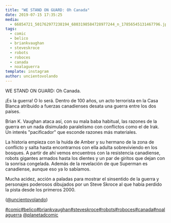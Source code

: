 ```yaml
---
title: "WE STAND ON GUARD: Oh Canada"
date: 2019-07-15 17:35:25
media: 
  - 66854721_501762977238194_6803198584728977244_n_17856545131467796.jpg
tags: 
  - comic
  - belico
  - briankvaughan
  - steveskroce
  - robots
  - roboces
  - canada
  - noalaguerra
template: instagram
author: uncientovolando
---
```


WE STAND ON GUARD: Oh Canada.

¡Es la guerra! O lo será. Dentro de 100 años, un acto terrorista en la Casa Blanca atribuido a fuerzas canadienses desata una guerra entre los dos países.

Brian K. Vaughan ataca así, con su mala baba habitual, las razones de la guerra en un nada disimulado paralelismo con conflictos como el de Irak. Un interés "pacificador" que esconde razones más materiales.

La historia empieza con la huida de Amber y su hermano de la zona de conflicto y salta hasta encontrarnos con ella adulta sobreviviendo en los bosques. A partir de ahí vemos encuentros con la resistencia canadiense, robots gigantes armados hasta los dientes y un par de giritos que dejan con la sonrisa congelada. Además de la revelación de que Superman es canadiense, aunque eso ya lo sabíamos.

Mucha acidez, acción a paladas para mostrar el sinsentido de la guerra y personajes poderosos dibujados por un Steve Skroce al que había perdido la pista desde los primeros 2000.

([@uncientovolando](https://instagram.com/uncientovolando))

[#comic](/tags/comic)[#belico](/tags/belico)[#briankvaughan](/tags/briankvaughan)[#steveskroce](/tags/steveskroce)[#robots](/tags/robots)[#roboces](/tags/roboces)[#canada](/tags/canada)[#noalaguerra](/tags/noalaguerra) [@planetadcomic](https://instagram.com/planetadcomic)
